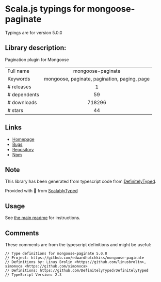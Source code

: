 
# Scala.js typings for mongoose-paginate

Typings are for version 5.0.0

## Library description:
Pagination plugin for Mongoose

|                    |                 |
| ------------------ | :-------------: |
| Full name          | mongoose-paginate |
| Keywords           | mongoose, paginate, pagination, paging, page |
| # releases         | 1 |
| # dependents       | 59 |
| # downloads        | 718296 |
| # stars            | 44 |

## Links
- [Homepage](https://github.com/edwardhotchkiss/mongoose-paginate#readme)
- [Bugs](https://github.com/edwardhotchkiss/mongoose-paginate/issues)
- [Repository](https://github.com/edwardhotchkiss/mongoose-paginate)
- [Npm](https://www.npmjs.com/package/mongoose-paginate)
    


## Note
This library has been generated from typescript code from [DefinitelyTyped](https://definitelytyped.org).

Provided with :purple_heart: from [ScalablyTyped](https://github.com/oyvindberg/ScalablyTyped)

## Usage
See [the main readme](../../readme.md) for instructions.

## Comments

These comments are from the typescript definitions and might be useful:
```
// Type definitions for mongoose-paginate 5.0.0
// Project: https://github.com/edwardhotchkiss/mongoose-paginate
// Definitions by: Linus Brolin <https://github.com/linusbrolin>, simonxca <https://github.com/simonxca>
// Definitions: https://github.com/DefinitelyTyped/DefinitelyTyped
// TypeScript Version: 2.3

```

